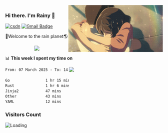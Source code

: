 <img  align='right' height="150" src="https://github.com/LikeRainDay/LikeRainDay/blob/master/pic/img_rain_1.gif?raw=true">



### Hi there. I'm Rainy :lemon:

[![csdn](https://img.shields.io/badge/-csdn-c14438?style=flat-square&logo=c&logoColor=white)](https://blog.csdn.net/qq_15807167)
[![Gmail Badge](https://img.shields.io/badge/-gmail-c14438?style=flat-square&logo=Gmail&logoColor=white&link=mailto:houshuai0816@gmail.com)](mailto:houshuai0816@gmail.com)

🚀Welcome to the rain planet🌎

<center>
<img align='center'  src="https://source.unsplash.com/user/rainyhehe/likes">
</center>

📊 **This week I spent my time on**

<img align='right'   width="300" src="https://github-readme-stats.vercel.app/api?username=LikeRainDay&show_icons=true&title_color=fff&icon_color=79ff97&text_color=9f9f9f&bg_color=151515&count_private=true">

<!--START_SECTION:waka-->

```txt
From: 07 March 2025 - To: 14 March 2025

Go                1 hr 15 mins    ███████░░░░░░░░░░░░░░░░░░   27.71 %
Rust              1 hr 6 mins     ██████░░░░░░░░░░░░░░░░░░░   24.39 %
Jinja2            47 mins         ████▒░░░░░░░░░░░░░░░░░░░░   17.47 %
Other             43 mins         ████░░░░░░░░░░░░░░░░░░░░░   15.79 %
YAML              12 mins         █░░░░░░░░░░░░░░░░░░░░░░░░   04.60 %
```

<!--END_SECTION:waka-->

### Visitors Count
<img align="left" src = "https://profile-counter.glitch.me/LikeRainDay/count.svg" alt ="Loading">
